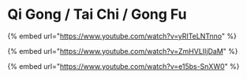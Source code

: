 # Qi Gong / Tai Chi / Gong Fu

{% embed url="https://www.youtube.com/watch?v=yRITeLNTnno" %}

{% embed url="https://www.youtube.com/watch?v=ZmHVLIIjDaM" %}

{% embed url="https://www.youtube.com/watch?v=e15bs-SnXW0" %}



